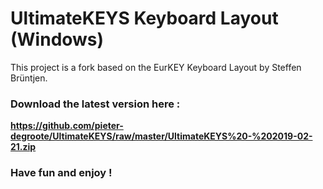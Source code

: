 # UltimateKEYS Keyboard Layout (Windows)
This project is a fork based on the EurKEY Keyboard Layout by Steffen Brüntjen.

### Download the latest version here :

**https://github.com/pieter-degroote/UltimateKEYS/raw/master/UltimateKEYS%20-%202019-02-21.zip**


### Have fun and enjoy !
